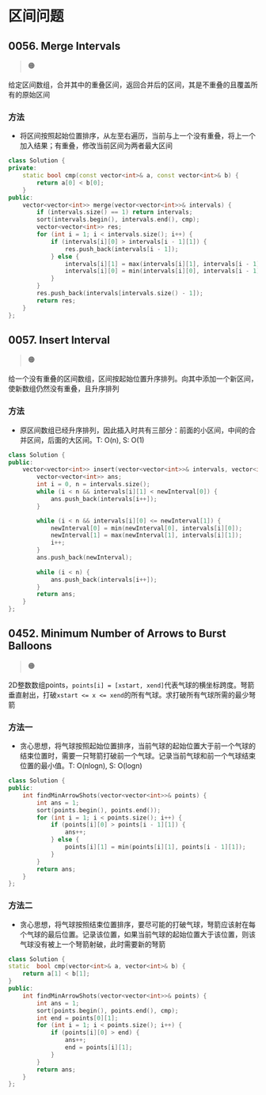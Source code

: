 # 区间问题

## 0056. Merge Intervals

> :orange_circle:

给定区间数组，合并其中的重叠区间，返回合并后的区间，其是不重叠的且覆盖所有的原始区间

### 方法

- 将区间按照起始位置排序，从左至右遍历，当前与上一个没有重叠，将上一个加入结果；有重叠，修改当前区间为两者最大区间

```cpp
class Solution {
private:
    static bool cmp(const vector<int>& a, const vector<int>& b) {
        return a[0] < b[0];
    } 
public:
    vector<vector<int>> merge(vector<vector<int>>& intervals) {
        if (intervals.size() == 1) return intervals;
        sort(intervals.begin(), intervals.end(), cmp);
        vector<vector<int>> res;
        for (int i = 1; i < intervals.size(); i++) {
            if (intervals[i][0] > intervals[i - 1][1]) {
                res.push_back(intervals[i - 1]);
            } else {
                intervals[i][1] = max(intervals[i][1], intervals[i - 1][1]);
                intervals[i][0] = min(intervals[i][0], intervals[i - 1][0]);
            }
        }
        res.push_back(intervals[intervals.size() - 1]);
        return res;
    }
};
```

## 0057. Insert Interval

> :orange_circle:

给一个没有重叠的区间数组，区间按起始位置升序排列。向其中添加一个新区间，使新数组仍然没有重叠，且升序排列

### 方法

- 原区间数组已经升序排列，因此插入时共有三部分：前面的小区间，中间的合并区间，后面的大区间。T: O(n), S: O(1)

```cpp
class Solution {
public:
    vector<vector<int>> insert(vector<vector<int>>& intervals, vector<int>& newInterval) {
        vector<vector<int>> ans;
        int i = 0, n = intervals.size();
        while (i < n && intervals[i][1] < newInterval[0]) {
            ans.push_back(intervals[i++]);
        }

        while (i < n && intervals[i][0] <= newInterval[1]) {
            newInterval[0] = min(newInterval[0], intervals[i][0]);
            newInterval[1] = max(newInterval[1], intervals[i][1]);
            i++;
        }
        ans.push_back(newInterval);
        
        while (i < n) {
            ans.push_back(intervals[i++]);
        }
        return ans;
    }
};
```

## 0452. Minimum Number of Arrows to Burst Balloons

> :orange_circle:

2D整数数组points，`points[i] = [xstart, xend]`代表气球的横坐标跨度。弩箭垂直射出，打破`xstart <= x <= xend`的所有气球。求打破所有气球所需的最少弩箭

### 方法一

- 贪心思想，将气球按照起始位置排序，当前气球的起始位置大于前一个气球的结束位置时，需要一只弩箭打破前一个气球。记录当前气球和前一个气球结束位置的最小值。T: O(nlogn), S: O(logn)

```cpp
class Solution {
public:
    int findMinArrowShots(vector<vector<int>>& points) {
        int ans = 1;
        sort(points.begin(), points.end());
        for (int i = 1; i < points.size(); i++) {
            if (points[i][0] > points[i - 1][1]) {
                ans++;
            } else {
                points[i][1] = min(points[i][1], points[i - 1][1]);
            }
        }
        return ans;
    }
};
```

### 方法二

- 贪心思想，将气球按照结束位置排序，要尽可能的打破气球，弩箭应该射在每个气球的最后位置。记录该位置，如果当前气球的起始位置大于该位置，则该气球没有被上一个弩箭射破，此时需要新的弩箭

```cpp
class Solution {
static  bool cmp(vector<int>& a, vector<int>& b) {
    return a[1] < b[1];
}
public:
    int findMinArrowShots(vector<vector<int>>& points) {
        int ans = 1;
        sort(points.begin(), points.end(), cmp);
        int end = points[0][1];
        for (int i = 1; i < points.size(); i++) {
            if (points[i][0] > end) {
                ans++;
                end = points[i][1];
            } 
        }
        return ans;
    }
};
```

